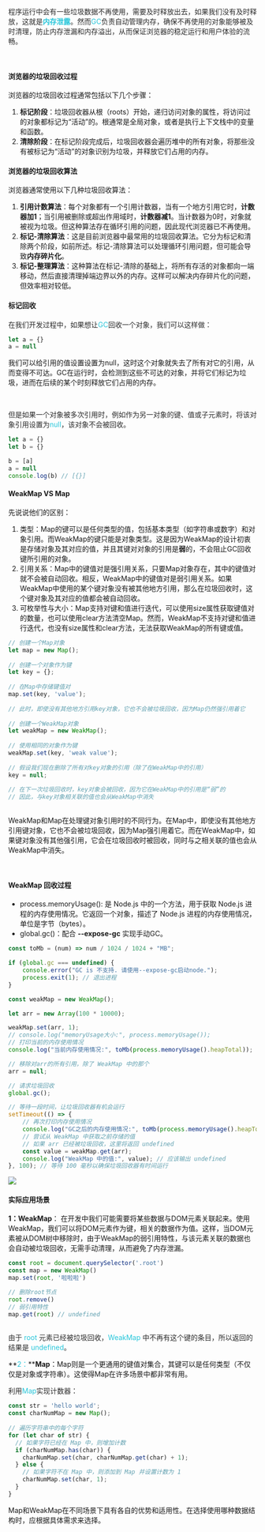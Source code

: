 
<font style="color:rgb(43, 43, 43);">程序运行中会有一些垃圾数据不再使用，需要及时释放出去，如果我们没有及时释放，这就是</font>**<font style="color:rgb(38, 198, 218);">内存泄露</font>**<font style="color:rgb(43, 43, 43);">。然而</font><font style="color:rgb(38, 198, 218);">GC</font><font style="color:rgb(43, 43, 43);">负责自动管理内存，确保不再使用的对象能够被及时清理，防止内存泄漏和内存溢出，从而保证浏览器的稳定运行和用户体验的流畅。</font>

<br/>

#### 浏览器的垃圾回收过程
浏览器的垃圾回收过程通常包括以下几个步骤：

1. **标记阶段**：垃圾回收器从根（roots）开始，递归访问对象的属性，将访问过的对象都标记为“活动”的。根通常是全局对象，或者是执行上下文栈中的变量和函数。
2. **清除阶段**：在标记阶段完成后，垃圾回收器会遍历堆中的所有对象，将那些没有被标记为“活动”的对象识别为垃圾，并释放它们占用的内存。

 

#### 浏览器的垃圾回收算法
浏览器通常使用以下几种垃圾回收算法：

1. **引用计数算法**：每个对象都有一个引用计数器，当有一个地方引用它时，**计数器加1**；当引用被删除或超出作用域时，**计数器减1**。当计数器为0时，对象就被视为垃圾。但这种算法存在循环引用的问题，因此现代浏览器已不再使用。
2. **标记-清除算法**：这是目前浏览器中最常用的垃圾回收算法。它分为标记和清除两个阶段，如前所述。标记-清除算法可以处理循环引用问题，但可能会导致**内存碎片化**。
3. **标记-整理算法**：这种算法在标记-清除的基础上，将所有存活的对象都向一端移动，然后直接清理掉端边界以外的内存。这样可以解决内存碎片化的问题，但效率相对较低。



#### 标记回收
<font style="color:rgb(43, 43, 43);">在我们开发过程中，如果想让</font><font style="color:rgb(38, 198, 218);">GC</font><font style="color:rgb(43, 43, 43);">回收一个对象，我们可以这样做：</font>

```javascript
let a = {}
a = null
```


我们可以给引用的值设置设置为null，这时这个对象就失去了所有对它的引用，从而变得不可达。GC在运行时，会检测到这些不可达的对象，并将它们标记为垃圾，进而在后续的某个时刻释放它们占用的内存。

<br/>

  
<font style="color:rgb(43, 43, 43);">但是如果一个对象被多次引用时，例如作为另一对象的键、值或子元素时，将该对象引用设置为</font><font style="color:rgb(38, 198, 218);">null</font><font style="color:rgb(43, 43, 43);">，该对象不会被回收。</font>

```javascript
let a = {}
let b = {}

b = [a]
a = null
console.log(b) // [{}]

```

 

#### WeakMap VS Map
先说说他们的区别：

1. 类型：Map的键可以是任何类型的值，包括基本类型（如字符串或数字）和对象引用。而WeakMap的键只能是对象类型。这是因为WeakMap的设计初衷是存储对象及其对应的值，并且其键对对象的引用是**弱**的，不会阻止GC回收键所引用的对象。
2. 引用关系：Map中的键值对是强引用关系，只要Map对象存在，其中的键值对就不会被自动回收。相反，WeakMap中的键值对是弱引用关系。如果WeakMap中使用的某个键对象没有被其他地方引用，那么在垃圾回收时，这个键对象及其对应的值都会被自动回收。
3. 可枚举性与大小：Map支持对键和值进行迭代，可以使用size属性获取键值对的数量，也可以使用clear方法清空Map。然而，WeakMap不支持对键和值进行迭代，也没有size属性和clear方法，无法获取WeakMap的所有键或值。

```javascript
// 创建一个Map对象  
let map = new Map();  
  
// 创建一个对象作为键  
let key = {};  
  
// 在Map中存储键值对  
map.set(key, 'value');  
  
// 此时，即使没有其他地方引用key对象，它也不会被垃圾回收，因为Map仍然强引用着它  
  
// 创建一个WeakMap对象  
let weakMap = new WeakMap();  
  
// 使用相同的对象作为键  
weakMap.set(key, 'weak value');  
  
// 假设我们现在删除了所有对key对象的引用（除了在WeakMap中的引用）  
key = null;  
  
// 在下一次垃圾回收时，key对象会被回收，因为它在WeakMap中的引用是“弱”的  
// 因此，与key对象相关联的值也会从WeakMap中消失
 
```


WeakMap和Map在处理键对象引用时的不同行为。在Map中，即使没有其他地方引用键对象，它也不会被垃圾回收，因为Map强引用着它。而在WeakMap中，如果键对象没有其他强引用，它会在垃圾回收时被回收，同时与之相关联的值也会从WeakMap中消失。

<br/>



#### WeakMap 回收过程
+ process.memoryUsage(): 是 Node.js 中的一个方法，用于获取 Node.js 进程的内存使用情况。它返回一个对象，描述了 Node.js 进程的内存使用情况，单位是字节（bytes）。
+ global.gc()：配合 **--expose-gc** 实现手动GC。

 

```javascript
const toMb = (num) => num / 1024 / 1024 + "MB";

if (global.gc === undefined) {
    console.error("GC is 不支持. 请使用--expose-gc启动node.");
    process.exit(1); // 退出进程
}

const weakMap = new WeakMap();

let arr = new Array(100 * 10000);

weakMap.set(arr, 1);
// console.log("memoryUsage大小:", process.memoryUsage());
// 打印当前的内存使用情况
console.log("当前内存使用情况:", toMb(process.memoryUsage().heapTotal));

// 移除对arr的所有引用，除了 WeakMap 中的那个
arr = null;

// 请求垃圾回收
global.gc();

// 等待一段时间，让垃圾回收器有机会运行
setTimeout(() => {
    // 再次打印内存使用情况
    console.log("GC之后的内存使用情况:", toMb(process.memoryUsage().heapTotal));
    // 尝试从 WeakMap 中获取之前存储的值
    // 如果 arr 已经被垃圾回收，这里将返回 undefined
    const value = weakMap.get(arr);
    console.log("WeakMap 中的值:", value); // 应该输出 undefined
}, 100); // 等待 100 毫秒以确保垃圾回收器有时间运行

```

![](https://cdn.nlark.com/yuque/0/2024/png/207857/1719282766256-cd0fb515-864a-4e1d-a709-dbb156b7695e.png)

#### 实际应用场景


**1：WeakMap**： 在开发中我们可能需要将某些数据与DOM元素关联起来。使用WeakMap，我们可以将DOM元素作为键，相关的数据作为值。这样，当DOM元素被从DOM树中移除时，由于WeakMap的弱引用特性，与该元素关联的数据也会自动被垃圾回收，无需手动清理，从而避免了内存泄漏。

```javascript
const root = document.querySelector('.root')
const map = new WeakMap()
map.set(root, '啦啦啦')

// 删除root节点
root.remove()
// 弱引用特性
map.get(root) // undefined
 
```

<font style="color:rgb(43, 43, 43);">由于 </font><font style="color:rgb(38, 198, 218);">root</font><font style="color:rgb(43, 43, 43);"> 元素已经被垃圾回收，</font><font style="color:rgb(38, 198, 218);">WeakMap</font><font style="color:rgb(43, 43, 43);"> 中不再有这个键的条目，所以返回的结果是 </font><font style="color:rgb(38, 198, 218);">undefined</font><font style="color:rgb(43, 43, 43);">。</font>

**<font style="color:rgb(38, 198, 218);">2：</font>****Map**：Map则是一个更通用的键值对集合，其键可以是任何类型（不仅仅是对象或字符串）。这使得Map在许多场景中都非常有用。

<font style="color:rgb(43, 43, 43);">利用</font><font style="color:rgb(38, 198, 218);">Map</font><font style="color:rgb(43, 43, 43);">实现计数器：</font>

```javascript
const str = 'hello world';  
const charNumMap = new Map();  
  
// 遍历字符串中的每个字符  
for (let char of str) {  
  // 如果字符已经在 Map 中，则增加计数  
  if (charNumMap.has(char)) {  
    charNumMap.set(char, charNumMap.get(char) + 1);  
  } else {  
    // 如果字符不在 Map 中，则添加到 Map 并设置计数为 1  
    charNumMap.set(char, 1);  
  }  
}  

```

<font style="color:rgb(43, 43, 43);"></font>



Map和WeakMap在不同场景下具有各自的优势和适用性。在选择使用哪种数据结构时，应根据具体需求来选择。


